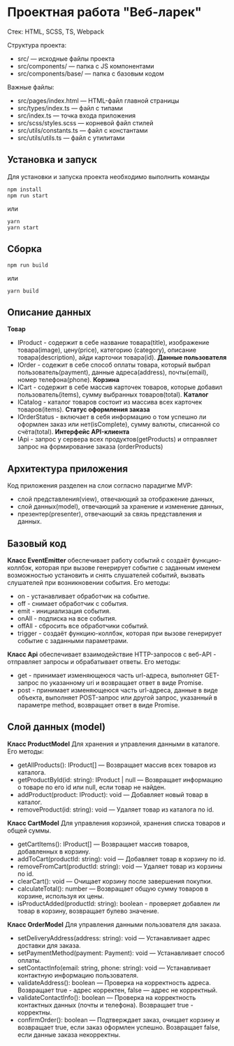 # Проектная работа "Веб-ларек"

Стек: HTML, SCSS, TS, Webpack

Структура проекта:
- src/ — исходные файлы проекта
- src/components/ — папка с JS компонентами
- src/components/base/ — папка с базовым кодом

Важные файлы:
- src/pages/index.html — HTML-файл главной страницы
- src/types/index.ts — файл с типами
- src/index.ts — точка входа приложения
- src/scss/styles.scss — корневой файл стилей
- src/utils/constants.ts — файл с константами
- src/utils/utils.ts — файл с утилитами

## Установка и запуск
Для установки и запуска проекта необходимо выполнить команды

```
npm install
npm run start
```

или

```
yarn
yarn start
```
## Сборка

```
npm run build
```

или

```
yarn build
```
## Описание данных
**Товар**
- IProduct - содержит в себе название товара(title), изображение товара(image), цену(price), категорию (category), описание товара(description), айди карточки товара(id).
**Данные пользователя**
- IOrder - содежит в себе способ оплаты товара, который выбрал пользователь(payment), данные адреса(address), почты(email), номер телефона(phone).
**Корзина**
- ICart - содержит в себе массив карточек товаров, которые добавил пользователь(items), сумму выбранных товаров(total).
**Каталог**
- ICatalog - каталог товаров состоит из массива всех карточек товаров(items).
**Статус оформления заказа**
- IOrderStatus - включает в себя информацию о том успешно ли оформлен заказ или нет(isComplete), сумму валюты, списанной со счёта(total).
**Интерфейс API-клиента**
- IApi - запрос у сервера всех продуктов(getProducts) и отправляет запрос на формирование заказа (orderProducts)

## Архитектура приложения
Код приложения разделен на слои согласно парадигме MVP:

- слой представления(view), отвечающий за отображение данных,
- слой данных(model), отвечающий за хранение и изменение данных,
- презентер(presenter), отвечающий за связь представления и данных.
## Базовый код

**Класс EventEmitter** 
обеспечивает работу событий c создаёт функцию-коллбэк, которая при вызове генерирует событие с заданным именем возможностью установить и снять слушателей событий, вызвать слушателей при возникновении события.
Его методы:
- on - устанавливает обработчик на событие.
- off - снимает обработчик с события.
- emit - инициализация события.
- onAll - подписка на все события.
- offAll - сбросить все обработчики событий.
- trigger - создаёт функцию-коллбэк, которая при вызове генерирует событие с заданными параметрами.

**Класс Api**
обеспечивает взаимодействие HTTP-запросов с веб-API - отправляет запросы и обрабатывает ответы. 
Его методы: 
- get - принимает изменяющеюся часть url-адреса, выполняет GET-запрос по указанному uri и возвращает ответ в виде Promise.
- post - принимает изменяющеюся часть url-адреса, данные в виде объекта, выполняет POST-запрос или другой запрос, указанный в параметре method, возвращает ответ в виде Promise.

## Слой данных (model)

**Класс ProductModel**
Для хранения и управления данными в каталоге.
Его методы:
- getAllProducts(): IProduct[] — Возвращает массив всех товаров из каталога.
- getProductById(id: string): IProduct | null — Возвращает информацию о товаре по его id или null, если товар не найден.
- addProduct(product: IProduct): void — Добавляет новый товар в каталог.
- removeProduct(id: string): void — Удаляет товар из каталога по id.

**Класс CartModel**
Для управления корзиной, хранения списка товаров и общей суммы.
- getCartItems(): IProduct[] — Возвращает массив товаров, добавленных в корзину.
- addToCart(productId: string): void — Добавляет товар в корзину по id. 
- removeFromCart(productId: string): void — Удаляет товар из корзины по id.
- clearCart(): void — Очищает корзину после завершения покупки.
- calculateTotal(): number — Возвращает общую сумму товаров в корзине, используя их цены.
- isProductAdded(productId: string): boolean - проверяет добавлен ли товар в корзину, возвращает булево значение.

**Класс OrderModel**
Для управления данными пользователя для заказа.
- setDeliveryAddress(address: string): void — Устанавливает адрес доставки для заказа.
- setPaymentMethod(payment: Payment): void — Устанавливает способ оплаты.
- setContactInfo(email: string, phone: string): void — Устанавливает контактную информацию пользователя.
- validateAddress(): boolean — Проверка на корректность адреса. Возвращает true - адрес корректен, false — адрес не корректный.
- validateContactInfo(): boolean — Проверка на корректность контактных данных (почты и телефона). Возвращает true - корректны.
- confirmOrder(): boolean — Подтверждает заказ, очищает корзину и возвращает true, если заказ оформлен успешно. Возвращает false, если данные заказа некорректны.
